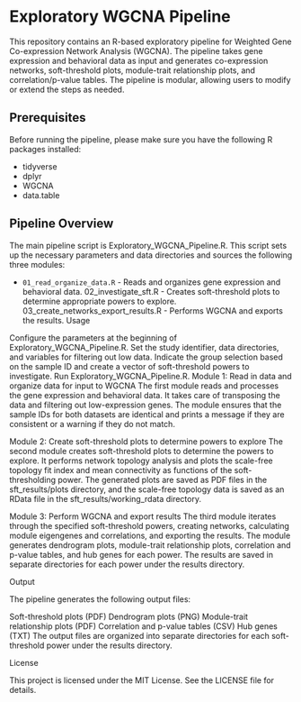 # Exploratory WGCNA Pipeline

This repository contains an R-based exploratory pipeline for Weighted Gene Co-expression Network Analysis (WGCNA). The pipeline takes gene expression and behavioral data as input and generates co-expression networks, soft-threshold plots, module-trait relationship plots, and correlation/p-value tables. The pipeline is modular, allowing users to modify or extend the steps as needed.

## Prerequisites

Before running the pipeline, please make sure you have the following R packages installed:

* tidyverse
* dplyr
* WGCNA
* data.table

## Pipeline Overview

The main pipeline script is Exploratory_WGCNA_Pipeline.R. This script sets up the necessary parameters and data directories and sources the following three modules:

* `01_read_organize_data.R` - Reads and organizes gene expression and behavioral data.
02_investigate_sft.R - Creates soft-threshold plots to determine appropriate powers to explore.
03_create_networks_export_results.R - Performs WGCNA and exports the results.
Usage

Configure the parameters at the beginning of Exploratory_WGCNA_Pipeline.R. Set the study identifier, data directories, and variables for filtering out low data.
Indicate the group selection based on the sample ID and create a vector of soft-threshold powers to investigate.
Run Exploratory_WGCNA_Pipeline.R.
Module 1: Read in data and organize data for input to WGCNA
The first module reads and processes the gene expression and behavioral data. It takes care of transposing the data and filtering out low-expression genes. The module ensures that the sample IDs for both datasets are identical and prints a message if they are consistent or a warning if they do not match.

Module 2: Create soft-threshold plots to determine powers to explore
The second module creates soft-threshold plots to determine the powers to explore. It performs network topology analysis and plots the scale-free topology fit index and mean connectivity as functions of the soft-thresholding power. The generated plots are saved as PDF files in the sft_results/plots directory, and the scale-free topology data is saved as an RData file in the sft_results/working_rdata directory.

Module 3: Perform WGCNA and export results
The third module iterates through the specified soft-threshold powers, creating networks, calculating module eigengenes and correlations, and exporting the results. The module generates dendrogram plots, module-trait relationship plots, correlation and p-value tables, and hub genes for each power. The results are saved in separate directories for each power under the results directory.

Output

The pipeline generates the following output files:

Soft-threshold plots (PDF)
Dendrogram plots (PNG)
Module-trait relationship plots (PDF)
Correlation and p-value tables (CSV)
Hub genes (TXT)
The output files are organized into separate directories for each soft-threshold power under the results directory.

License

This project is licensed under the MIT License. See the LICENSE file for details.
